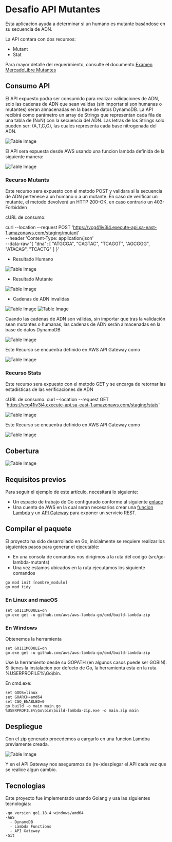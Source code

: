 # Desafio API Mutantes
Esta aplicacion ayuda a determinar si un humano es mutante basándose en su secuencia de ADN.

La API contara con dos recursos:

 - Mutant
 - Stat

Para mayor detalle del requerimiento, consulte el documento [Examen MercadoLibre Mutantes](https://github.com/RiAlGueFor/mutant-challenge/blob/main/docs/Examen%20Mercadolibre%20-%20Mutantes.pdf)

## Consumo API
El API expuesto podra ser consumido para realizar validaciones de ADN, solo las cadenas de ADN que sean validas (sin importar si son humanas o mutantes) seran almacenadas en la base de datos DynamoDB. La API recibirá como parámetro un array de Strings que representan cada fila de una tabla de (NxN) con la secuencia del ADN. Las letras de los Strings solo pueden ser: (A,T,C,G), las cuales representa cada base nitrogenada del ADN.

![Table Image](https://github.com/RiAlGueFor/mutant-challenge/blob/main/img/ejemplos_DNA.png)

El API sera expuesta desde AWS usando una funcion lambda definida de la siguiente manera:

![Table Image](https://github.com/RiAlGueFor/mutant-challenge/blob/main/img/api-gateway.png)

### Recurso Mutants
Este recurso sera expuesto con el metodo POST y validara si la secuencia de ADN pertenece a un humano o a un mutante. En caso de verificar un mutante, el metodo  devolverá un HTTP 200-OK, en caso contrario un 403-Forbidden

cURL de consumo: 

curl --location --request POST 'https://vcg41iv3i4.execute-api.sa-east-1.amazonaws.com/staging/mutant' \
--header 'Content-Type: application/json' \
--data-raw '{
    "dna": [
        "ATGCGA",
        "CAGTAC",
        "TCAGGT",
        "AGCGGG",
        "ATACAG",
        "TCACTG"
    ]
}'

- Resultado Humano

![Table Image](https://github.com/RiAlGueFor/mutant-challenge/blob/main/img/mutant-POST-Humano.png)

- Resultado Mutante

![Table Image](https://github.com/RiAlGueFor/mutant-challenge/blob/main/img/mutant-POST-Mutante.png)

- Cadenas de ADN invalidas

![Table Image](https://github.com/RiAlGueFor/mutant-challenge/blob/main/img/mutant-POST-IncorrectSize.png)
![Table Image](https://github.com/RiAlGueFor/mutant-challenge/blob/main/img/mutant-POST-IncorrectChain.png)

Cuando las cadenas de ADN son válidas, sin importar que tras la validación sean mutantes o humanas, las cadenas de ADN serán almacenadas en la base de datos DynamoDB 

![Table Image](https://github.com/RiAlGueFor/mutant-challenge/blob/main/img/DynamoDB.png)

Este Recurso se encuentra definido en AWS API Gateway como 

![Table Image](https://github.com/RiAlGueFor/mutant-challenge/blob/main/img/api-gateway-POST%20-%20copia.png)

### Recurso Stats

Este recurso sera expuesto con el metodo GET y se encarga de retornar las estadísticas de las verificaciones de ADN

cURL de consumo: 
curl --location --request GET 'https://vcg41iv3i4.execute-api.sa-east-1.amazonaws.com/staging/stats'

![Table Image](https://github.com/RiAlGueFor/mutant-challenge/blob/main/img/stats-GET.png)

Este Recurso se encuentra definido en AWS API Gateway como 

![Table Image](https://github.com/RiAlGueFor/mutant-challenge/blob/main/img/api-gateway-GET.png)

## Cobertura
![Table Image](https://github.com/RiAlGueFor/mutant-challenge/blob/main/img/cover_code.png)

## Requisitos previos

Para seguir el ejemplo de este artículo, necesitará lo siguiente:

  - Un espacio de trabajo de Go configurado conforme al siguiente [enlace](https://go.dev/doc/install)
  - Una cuenta de AWS en la cual seran necesarios crear una [funcion Lambda](https://docs.aws.amazon.com/lambda/latest/dg/lambda-golang.html) y un [API Gateway](https://docs.aws.amazon.com/apigateway/latest/developerguide/apigateway-rest-api.html) para exponer un servicio REST.

## Compilar el paquete

El proyecto ha sido desarrollado en Go, inicialmente se requiere realizar los siguientes pasos para generar el ejecutable:

  - En una consola de comandos nos dirigimos a la ruta del codigo (src/go-lambda-mutants)
  - Una vez estamos ubicados en la ruta ejecutamos los siguiente comandos

```
go mod init [nombre_modulo]
go mod tidy
```

### En Linux and macOS

```
set GO111MODULE=on
go.exe get -u github.com/aws/aws-lambda-go/cmd/build-lambda-zip
```

### En Windows

Obtenemos la herramienta
```
set GO111MODULE=on
go.exe get -u github.com/aws/aws-lambda-go/cmd/build-lambda-zip
```
Use la herramiento desde su GOPATH (en algunos casos puede ser GOBIN). Si tienes la instalacion por defecto de Go, la herramienta esta en la ruta  %USERPROFILE%\Go\bin.

En cmd.exe:
```
set GOOS=linux
set GOARCH=amd64
set CGO_ENABLED=0
go build -o main main.go
%USERPROFILE%\Go\bin\build-lambda-zip.exe -o main.zip main
```

## Despliegue

Con el zip generado procedemos a cargarlo en una funcion Lamdba previamente creada.

![Table Image](https://github.com/RiAlGueFor/mutant-challenge/blob/main/img/lamba-function.png)

Y en el API Gateway nos aseguramos de (re-)desplegar el API cada vez que se realice algun cambio.

## Tecnologias

Este proyecto fue implementado usando Golang y usa las siguientes tecnologias:

    -go version go1.18.4 windows/amd64
    -AWS
      - DynamoDB
      - Lambda Functions
      - API Gateway
    -Git
    
